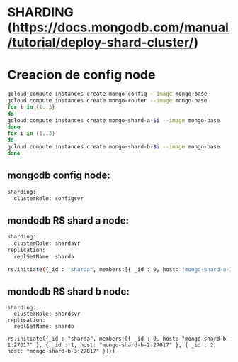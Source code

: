 # SHARDING (https://docs.mongodb.com/manual/tutorial/deploy-shard-cluster/)

# Creacion de config node
```bash
gcloud compute instances create mongo-config --image mongo-base
gcloud compute instances create mongo-router --image mongo-base
for i in {1..3}
do
gcloud compute instances create mongo-shard-a-$i --image mongo-base
done
for i in {1..3}
do
gcloud compute instances create mongo-shard-b-$i --image mongo-base
done
```

## mongodb config node:
```bash
sharding:
  clusterRole: configsvr
```

## mondodb RS shard a node:
```bash
sharding:
  clusterRole: shardsvr
replication:
  replSetName: sharda

rs.initiate({_id : "sharda", members:[{ _id : 0, host: "mongo-shard-a-1:27017" }, { _id : 1, host: "mongo-shard-a-2:27017" }, { _id : 2, host: "mongo-shard-a-3:27017" }]})
```

## mondodb RS shard b node:
```
sharding:
  clusterRole: shardsvr
replication:
  replSetName: shardb

rs.initiate({_id : "sharda", members:[{ _id : 0, host: "mongo-shard-b-1:27017" }, { _id : 1, host: "mongo-shard-b-2:27017" }, { _id : 2, host: "mongo-shard-b-3:27017" }]})
```
